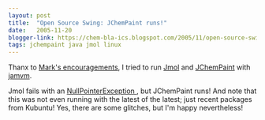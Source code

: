 ```yaml
---
layout: post
title:  "Open Source Swing: JChemPaint runs!"
date:   2005-11-20
blogger-link: https://chem-bla-ics.blogspot.com/2005/11/open-source-swing-jchempaint-runs.html
tags: jchempaint java jmol linux
---
```


Thanx to [Mark's encouragements](https://chem-bla-ics.blogspot.com/2005/11/goal-live-chemblaics-cd.html?showComment=1132422120000), I tried to run
[Jmol](http://www.jmol.org/) and [JChemPaint](http://jchempaint.sf.net/) with
[jamvm](http://jamvm.sourceforge.net/).

Jmol fails with an [NullPointerException <i class="fa-solid fa-recycle fa-xs"></i>](https://chem-bla-ics.linkedchemistry.info/2005/11/18/goal-live-chemblaics-cd.html), but JChemPaint runs! And note that
this was not even running with the latest of the latest; just recent packages from Kubuntu! Yes, there are some glitches, but I'm happy nevertheless!
